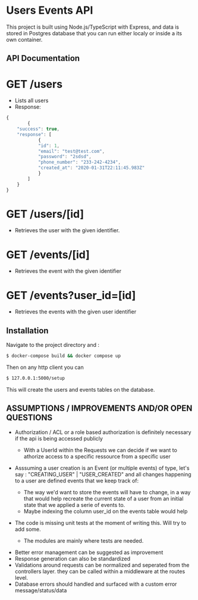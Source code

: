 # Users Events API

This project is built using Node.js/TypeScript with Express, and data is stored in Postgres database that you can run either localy or inside a its own container.

## API Documentation

# GET /users

- Lists all users
- Response:

```js
{
        {
    "success": true,
    "response": [
            {
            "id": 1,
            "email": "test@test.com",
            "password": "2sdsd",
            "phone_number": "233-242-4234",
            "created_at": "2020-01-31T22:11:45.983Z"
            }
        ]
    }
}
```

# GET /users/[id]

- Retrieves the user with the given identifier.

# GET /events/[id]

- Retrieves the event with the given identifier

# GET /events?user_id=[id]

- Retrieves the events with the given user identifier

## Installation

Navigate to the project directory and :

```bash
$ docker-compose build && docker compose up
```

Then on any http client you can

```bash
$ 127.0.0.1:5000/setup
```

This will create the users and events tables on the database.

## ASSUMPTIONS / IMPROVEMENTS AND/OR OPEN QUESTIONS

- Authorization / ACL or a role based authorization is definitely necessary if the api is being accessed publicly
  - With a UserId within the Requests we can decide if we want to athorize access to a specific ressource from a specific user
- Asssuming a user creation is an Event (or multiple events) of type, let's say : "CREATING_USER" | "USER_CREATED" and all changes happening to a user are defined events that we keep track of:

  - The way we'd want to store the events will have to change, in a way that would help recreate the current state of a user from an initial state that we applied a serie of events to.
  - Maybe indexing the column user_id on the events table would help

- The code is missing unit tests at the moment of writing this. Will try to add some.
  - The modules are mainly where tests are needed.

* Better error management can be suggested as improvement
* Response generation can also be standardized
* Validations around requests can be normalized and seperated from the controllers layer. they can be called within a middleware at the routes level.
* Database errors should handled and surfaced with a custom error message/status/data
